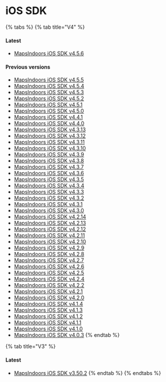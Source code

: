 # iOS SDK

{% tabs %}
{% tab title="V4" %}
#### Latest[​](https://docs.mapsindoors.com/reference-docs/ios#latest-1) <a href="#latest-1" id="latest-1"></a>

* [MapsIndoors iOS SDK v4.5.6](https://app.mapsindoors.com/mapsindoors/reference/ios/4.5.6/documentation/mapsindoors/)

#### Previous versions[​](https://docs.mapsindoors.com/reference-docs/ios#previous-versions) <a href="#previous-versions" id="previous-versions"></a>

* [MapsIndoors iOS SDK v4.5.5](https://app.mapsindoors.com/mapsindoors/reference/ios/4.5.5/documentation/mapsindoors/)
* [MapsIndoors iOS SDK v4.5.4](https://app.mapsindoors.com/mapsindoors/reference/ios/4.5.4/documentation/mapsindoors/)
* [MapsIndoors iOS SDK v4.5.3](https://app.mapsindoors.com/mapsindoors/reference/ios/4.5.3/documentation/mapsindoors/)
* [MapsIndoors iOS SDK v4.5.2](https://app.mapsindoors.com/mapsindoors/reference/ios/4.5.2/documentation/mapsindoors/)
* [MapsIndoors iOS SDK v4.5.1](https://app.mapsindoors.com/mapsindoors/reference/ios/4.5.1/documentation/mapsindoors/)
* [MapsIndoors iOS SDK v4.5.0](https://app.mapsindoors.com/mapsindoors/reference/ios/4.5.0/documentation/mapsindoors/)
* [MapsIndoors iOS SDK v4.4.1](https://app.mapsindoors.com/mapsindoors/reference/ios/4.4.1/documentation/mapsindoors/)
* [MapsIndoors iOS SDK v4.4.0](https://app.mapsindoors.com/mapsindoors/reference/ios/4.4.0/documentation/mapsindoors/)
* [MapsIndoors iOS SDK v4.3.13](https://app.mapsindoors.com/mapsindoors/reference/ios/4.3.13/documentation/mapsindoors/)
* [MapsIndoors iOS SDK v4.3.12](https://app.mapsindoors.com/mapsindoors/reference/ios/4.3.12/documentation/mapsindoors/)
* [MapsIndoors iOS SDK v4.3.11](https://app.mapsindoors.com/mapsindoors/reference/ios/4.3.11/documentation/mapsindoors/)
* [MapsIndoors iOS SDK v4.3.10](https://app.mapsindoors.com/mapsindoors/reference/ios/4.3.10/documentation/mapsindoors/)
* [MapsIndoors iOS SDK v4.3.9](https://app.mapsindoors.com/mapsindoors/reference/ios/4.3.9/documentation/mapsindoors/)
* [MapsIndoors iOS SDK v4.3.8](https://app.mapsindoors.com/mapsindoors/reference/ios/4.3.8/documentation/mapsindoors/)
* [MapsIndoors iOS SDK v4.3.7](https://app.mapsindoors.com/mapsindoors/reference/ios/4.3.7/documentation/mapsindoors/)
* [MapsIndoors iOS SDK v4.3.6](https://app.mapsindoors.com/mapsindoors/reference/ios/4.3.6/documentation/mapsindoors/)
* [MapsIndoors iOS SDK v4.3.5](https://app.mapsindoors.com/mapsindoors/reference/ios/4.3.5/documentation/mapsindoors/)
* [MapsIndoors iOS SDK v4.3.4](https://app.mapsindoors.com/mapsindoors/reference/ios/4.3.4/documentation/mapsindoors/)
* [MapsIndoors iOS SDK v4.3.3](https://app.mapsindoors.com/mapsindoors/reference/ios/4.3.3/documentation/mapsindoors/)
* [MapsIndoors iOS SDK v4.3.2](https://app.mapsindoors.com/mapsindoors/reference/ios/4.3.2/documentation/mapsindoors/)
* [MapsIndoors iOS SDK v4.3.1](https://app.mapsindoors.com/mapsindoors/reference/ios/4.3.1/documentation/mapsindoors/)
* [MapsIndoors iOS SDK v4.3.0](https://app.mapsindoors.com/mapsindoors/reference/ios/4.3.0/documentation/mapsindoors/)
* [MapsIndoors iOS SDK v4.2.14](https://app.mapsindoors.com/mapsindoors/reference/ios/4.2.14/documentation/mapsindoors/)
* [MapsIndoors iOS SDK v4.2.13](https://app.mapsindoors.com/mapsindoors/reference/ios/4.2.13/documentation/mapsindoors/)
* [MapsIndoors iOS SDK v4.2.12](https://app.mapsindoors.com/mapsindoors/reference/ios/4.2.12/documentation/mapsindoors/)
* [MapsIndoors iOS SDK v4.2.11](https://app.mapsindoors.com/mapsindoors/reference/ios/4.2.11/documentation/mapsindoors/)
* [MapsIndoors iOS SDK v4.2.10](https://app.mapsindoors.com/mapsindoors/reference/ios/4.2.10/documentation/mapsindoors/)
* [MapsIndoors iOS SDK v4.2.9](https://app.mapsindoors.com/mapsindoors/reference/ios/4.2.9/documentation/mapsindoors/)
* [MapsIndoors iOS SDK v4.2.8](https://app.mapsindoors.com/mapsindoors/reference/ios/4.2.8/documentation/mapsindoors/)
* [MapsIndoors iOS SDK v4.2.7](https://app.mapsindoors.com/mapsindoors/reference/ios/4.2.7/documentation/mapsindoors/)
* [MapsIndoors iOS SDK v4.2.6](https://app.mapsindoors.com/mapsindoors/reference/ios/4.2.6/documentation/mapsindoors/)
* [MapsIndoors iOS SDK v4.2.5](https://app.mapsindoors.com/mapsindoors/reference/ios/4.2.5/documentation/mapsindoors/)
* [MapsIndoors iOS SDK v4.2.4](https://app.mapsindoors.com/mapsindoors/reference/ios/4.2.4/documentation/mapsindoors/)
* [MapsIndoors iOS SDK v4.2.2](https://app.mapsindoors.com/mapsindoors/reference/ios/4.2.2/documentation/mapsindoors/)
* [MapsIndoors iOS SDK v4.2.1](https://app.mapsindoors.com/mapsindoors/reference/ios/4.2.1/documentation/mapsindoors/)
* [MapsIndoors iOS SDK v4.2.0](https://app.mapsindoors.com/mapsindoors/reference/ios/4.2.0/documentation/mapsindoors/)
* [MapsIndoors iOS SDK v4.1.4](https://app.mapsindoors.com/mapsindoors/reference/ios/4.1.4/documentation/mapsindoors/)
* [MapsIndoors iOS SDK v4.1.3](https://app.mapsindoors.com/mapsindoors/reference/ios/4.1.3/documentation/mapsindoors/)
* [MapsIndoors iOS SDK v4.1.2](https://app.mapsindoors.com/mapsindoors/reference/ios/4.1.2/documentation/mapsindoors/)
* [MapsIndoors iOS SDK v4.1.1](https://app.mapsindoors.com/mapsindoors/reference/ios/4.1.1/documentation/mapsindoors/)
* [MapsIndoors iOS SDK v4.1.0](https://app.mapsindoors.com/mapsindoors/reference/ios/4.1.0/documentation/mapsindoors/)
* [MapsIndoors iOS SDK v4.0.3](https://app.mapsindoors.com/mapsindoors/reference/ios/v4-doc/documentation/mapsindoors/)
{% endtab %}

{% tab title="V3" %}
#### Latest[​](https://docs.mapsindoors.com/reference-docs/ios#latest-2) <a href="#latest-2" id="latest-2"></a>

* [MapsIndoors iOS SDK v3.50.2](https://app.mapsindoors.com/mapsindoors/reference/ios/v3/classes.html)
{% endtab %}
{% endtabs %}
